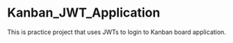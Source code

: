 # Kanban_JWT_Application
This is practice project that uses JWTs to login to Kanban board application.
